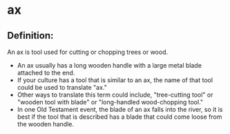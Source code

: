 # ax #

## Definition: ##

An ax is tool used for cutting or chopping trees or wood. 

 * An ax usually has a long wooden handle with a large metal blade attached to the end.
 * If your culture has a tool that is similar to an ax, the name of that tool could be used to translate "ax."
 * Other ways to translate this term could include, "tree-cutting tool" or "wooden tool with blade" or "long-handled wood-chopping tool."
 * In one Old Testament event, the blade of an ax falls into the river, so it is best if the tool that is described has a blade that could come loose from the wooden handle.

